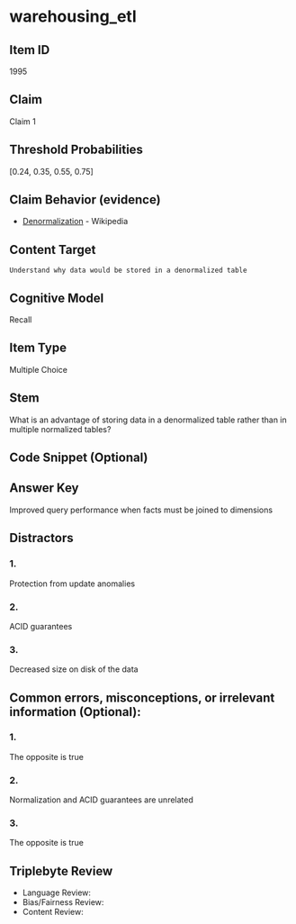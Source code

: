# warehousing_etl

## Item ID
1995

## Claim
Claim 1

## Threshold Probabilities
[0.24, 0.35, 0.55, 0.75]

## Claim Behavior (evidence)
- [Denormalization](https://en.wikipedia.org/wiki/Denormalization) - Wikipedia

## Content Target
`Understand why data would be stored in a denormalized table`

## Cognitive Model
Recall

## Item Type
Multiple Choice

## Stem
What is an advantage of storing data in a denormalized table rather than in multiple normalized tables?

## Code Snippet (Optional)

## Answer Key
Improved query performance when facts must be joined to dimensions

## Distractors
### 1.
Protection from update anomalies

### 2.
ACID guarantees

### 3.
Decreased size on disk of the data

## Common errors, misconceptions, or irrelevant information (Optional):
### 1.
The opposite is true

### 2.
Normalization and ACID guarantees are unrelated

### 3.
The opposite is true

## Triplebyte Review
- Language Review:
- Bias/Fairness Review:
- Content Review:
